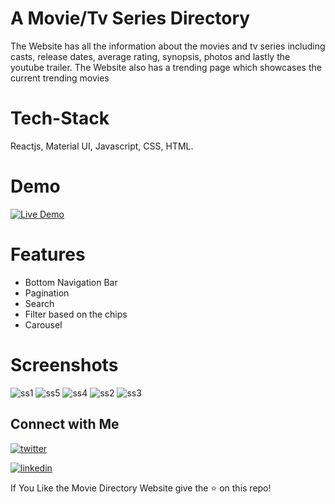 # A Movie/Tv Series Directory
The Website has all the information about the movies and tv series including casts, release dates, average rating, synopsis, photos and lastly the youtube trailer.
The Website also has a trending page which showcases the current trending movies

# Tech-Stack
Reactjs, Material UI, Javascript, CSS, HTML.

# Demo
[![Live Demo](https://img.shields.io/badge/Live_Demo-000?style=for-the-badge)](https://movie-directory-react.netlify.app/)

# Features
-  Bottom Navigation Bar
-  Pagination
-  Search
-  Filter based on the chips
-  Carousel 

# Screenshots
![ss1](https://user-images.githubusercontent.com/52111360/200109277-3eed05ee-3919-4a36-a087-52cac5bd6853.png)
![ss5](https://user-images.githubusercontent.com/52111360/200109285-fce25dad-5253-4eb7-9c2e-6ceecdc09d72.png)
![ss4](https://user-images.githubusercontent.com/52111360/200109283-34341cbe-8ab3-4445-be75-b545a3c42be6.png)
![ss2](https://user-images.githubusercontent.com/52111360/200109280-950ad3a3-fe44-4513-821d-22ab9242c2af.png)
![ss3](https://user-images.githubusercontent.com/52111360/200109282-91abeb69-fff3-44e9-b734-2dc3bcbf6539.png)

## Connect with Me

[![twitter](https://img.shields.io/badge/twitter-1DA1F2?style=for-the-badge&logo=twitter&logoColor=white)](https://twitter.com/maaz_khan_77)

[![linkedin](https://img.shields.io/badge/linkedin-0A66C2?style=for-the-badge&logo=linkedin&logoColor=white)](https://www.linkedin.com/in/maazkhan77)

If You Like the Movie Directory Website give the :star: on this repo!


